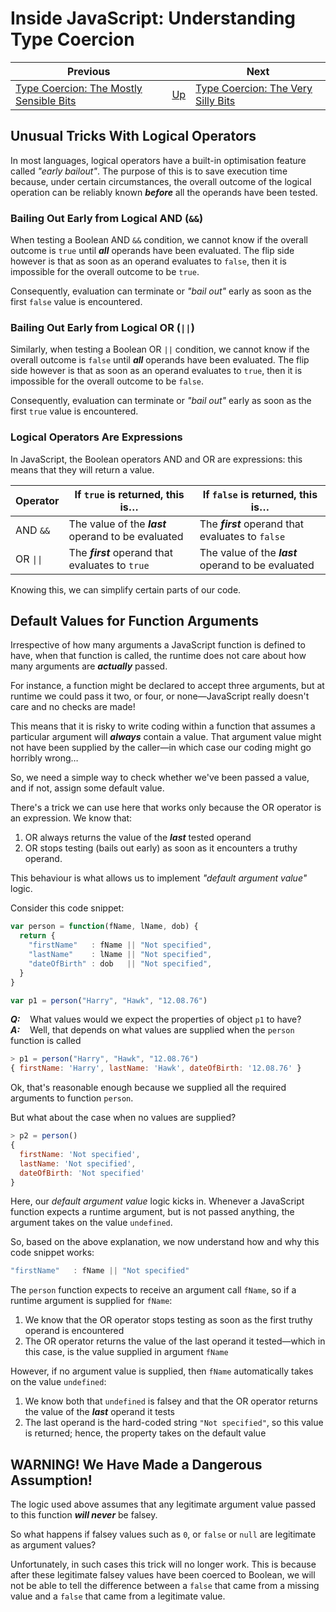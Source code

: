 # Inside JavaScript: Understanding Type Coercion

| Previous | | Next |
|---|---|---|
| [Type Coercion: The Mostly Sensible Bits](../3/) | [Up](/chriswhealy/understanding-javascript-type-coercion) | [Type Coercion: The Very Silly Bits](../5/)

## Unusual Tricks With Logical Operators

In most languages, logical operators have a built-in optimisation feature called *"early bailout"*.
The purpose of this is to save execution time because, under certain circumstances, the overall outcome of the logical operation can be reliably known ***before*** all the operands have been tested.

### Bailing Out Early from Logical AND (`&&`)

When testing a Boolean AND `&&` condition, we cannot know if the overall outcome is `true` until ***all*** operands have been evaluated.
The flip side however is that as soon as an operand evaluates to `false`, then it is impossible for the overall outcome to be `true`.

Consequently, evaluation can terminate or *"bail out"* early as soon as the first `false` value is encountered.

### Bailing Out Early from Logical OR (`||`)

Similarly, when testing a Boolean OR `||` condition, we cannot know if the overall outcome is `false` until ***all*** operands have been evaluated.
The flip side however is that as soon as an operand evaluates to `true`, then it is impossible for the overall outcome to be `false`.

Consequently, evaluation can terminate or *"bail out"* early as soon as the first `true` value is encountered.

### Logical Operators Are Expressions

In JavaScript, the Boolean operators AND and OR are expressions: this means that they will return a value.

| Operator | If `true` is returned, this is&hellip; | If `false` is returned, this is&hellip;
|---|---|---
| AND `&&` | The value of the ***last*** operand to be evaluated | The ***first*** operand that evaluates to `false`
| OR <code>&vert;&vert;</code> | The ***first*** operand that evaluates to `true` | The value of the ***last*** operand to be evaluated

Knowing this, we can simplify certain parts of our code.

## Default Values for Function Arguments

Irrespective of how many arguments a JavaScript function is defined to have, when that function is called, the runtime does not care about how many arguments are ***actually*** passed.

For instance, a function might be declared to accept three arguments, but at runtime we could pass it two, or four, or none&mdash;JavaScript really doesn't care and no checks are made!

This means that it is risky to write coding within a function that assumes a particular argument will ***always*** contain a value.
That argument value might not have been supplied by the caller&mdash;in which case our coding might go horribly wrong&hellip;

So, we need a simple way to check whether we've been passed a value, and if not, assign some default value.

There's a trick we can use here that works only because the OR operator is an expression.  We know that:

1. OR always returns the value of the ***last*** tested operand
1. OR stops testing (bails out early) as soon as it encounters a truthy operand.

This behaviour is what allows us to implement *"default argument value"* logic.

Consider this code snippet:

```javascript
var person = function(fName, lName, dob) {
  return {
    "firstName"   : fName || "Not specified",
    "lastName"    : lName || "Not specified",
    "dateOfBirth" : dob   || "Not specified",
  }
}

var p1 = person("Harry", "Hawk", "12.08.76")
```

***Q:***&nbsp;&nbsp;&nbsp; What values would we expect the properties of object `p1` to have?<br>
***A:***&nbsp;&nbsp;&nbsp; Well, that depends on what values are supplied when the `person` function is called

```javascript
> p1 = person("Harry", "Hawk", "12.08.76")
{ firstName: 'Harry', lastName: 'Hawk', dateOfBirth: '12.08.76' }
```

Ok, that's reasonable enough because we supplied all the required arguments to function `person`.

But what about the case when no values are supplied?

```javascript
> p2 = person()
{
  firstName: 'Not specified',
  lastName: 'Not specified',
  dateOfBirth: 'Not specified'
}
```

Here, our *default argument value* logic kicks in.
Whenever a JavaScript function expects a runtime argument, but is not passed anything, the argument takes on the value `undefined`.

So, based on the above explanation, we now understand how and why this code snippet works:

```javascript
"firstName"   : fName || "Not specified"
```

The `person` function expects to receive an argument call `fName`, so if a runtime argument is supplied for `fName`:

1. We know that the OR operator stops testing as soon as the first truthy operand is encountered
1. The OR operator returns the value of the last operand it tested&mdash;which in this case, is the value supplied in argument `fName`

However, if no argument value is supplied, then `fName` automatically takes on the value `undefined`:

1. We know both that `undefined` is falsey and that the OR operator returns the value of the ***last*** operand it tests
1. The last operand is the hard-coded string `"Not specified"`, so this value is returned; hence, the property takes on the default value

## WARNING! We Have Made a Dangerous Assumption!

The logic used above assumes that any legitimate argument value passed to this function ***will never*** be falsey.

So what happens if falsey values such as `0`, or `false` or `null` are legitimate as argument values?

Unfortunately, in such cases this trick will no longer work.
This is because after these legitimate falsey values have been coerced to Boolean, we will not be able to tell the difference between a `false` that came from a missing value and a `false` that came from a legitimate value.
